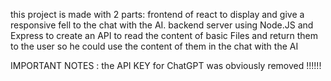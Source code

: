 this project is made with 2 parts:
frontend of react to display and give a responsive fell to the chat with the AI.
backend server using Node.JS and Express to create an API to read the content of basic Files and return them to the user so he could use the content of them in the chat with the AI

IMPORTANT NOTES : the API KEY for ChatGPT was obviously removed !!!!!!
